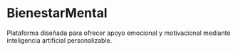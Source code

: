 # BienestarMental
Plataforma diseñada para ofrecer apoyo emocional y motivacional mediante inteligencia artificial personalizable. 
